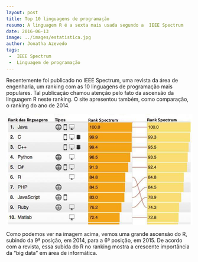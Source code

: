 ```yaml
---
layout: post
title: Top 10 linguagens de programação
resumo: A linguagem R é a sexta mais usada segundo a  IEEE Spectrum 
date: 2016-06-13
image: ../images/estatistica.jpg
author: Jonatha Azevedo
tags: 
 -  IEEE Spectrum
 -  Linguagem de programação
---
```





Recentemente foi publicado no IEEE Spectrum, uma revista da área de engenharia, um ranking com as 10 linguagens de programação mais populares.
Tal publicação chamou atenção  pelo fato da ascensão da linguagem R neste ranking. O site apresentou também, como comparação, 
o ranking do ano de 2014.



<img src="/images/rank.jpg" class="img-fluid center-block"  alt="Responsive image">
 

Como podemos ver na imagem acima, vemos uma grande ascensão do R, subindo da 9ª posição, em 2014, para a 6ª posição, em 2015. De acordo com a revista, essa 
subida do R no ranking mostra a crescente importância da “big data” em área de informática.